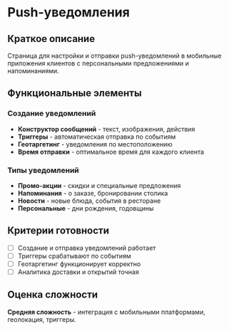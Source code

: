 # Push-уведомления

## Краткое описание

Страница для настройки и отправки push-уведомлений в мобильные приложения клиентов с персональными предложениями и напоминаниями.

## Функциональные элементы

### Создание уведомлений

- **Конструктор сообщений** - текст, изображения, действия
- **Триггеры** - автоматическая отправка по событиям
- **Геотаргетинг** - уведомления по местоположению
- **Время отправки** - оптимальное время для каждого клиента

### Типы уведомлений

- **Промо-акции** - скидки и специальные предложения
- **Напоминания** - о заказе, бронировании столика
- **Новости** - новые блюда, события в ресторане
- **Персональные** - дни рождения, годовщины

## Критерии готовности

- [ ] Создание и отправка уведомлений работает
- [ ] Триггеры срабатывают по событиям
- [ ] Геотаргетинг функционирует корректно
- [ ] Аналитика доставки и открытий точная

## Оценка сложности

**Средняя сложность** - интеграция с мобильными платформами, геолокация, триггеры.
